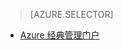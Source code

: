 > [AZURE.SELECTOR]
<!--- [Azure Portal](../articles/storage/storage-e2e-troubleshooting.md)-->
- [Azure 经典管理门户](/documentation/articles/storage-e2e-troubleshooting-classic-portal/)

<!---HONumber=Mooncake_0104_2016-->